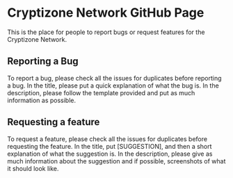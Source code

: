 # Cryptizone Network GitHub Page

This is the place for people to report bugs or request features for the Cryptizone Network.

## Reporting a Bug

To report a bug, please check all the issues for duplicates before reporting a bug.  In the title, please put a quick explanation of what the bug is.  In the description, please follow the template provided and put as much information as possible.

## Requesting a feature

To request a feature, please check all the issues for duplicates before requesting the feature.  In the title, put [SUGGESTION], and then a short explanation of what the suggestion is.  In the description, please give as much information about the suggestion and if possible, screenshots of what it should look like.
